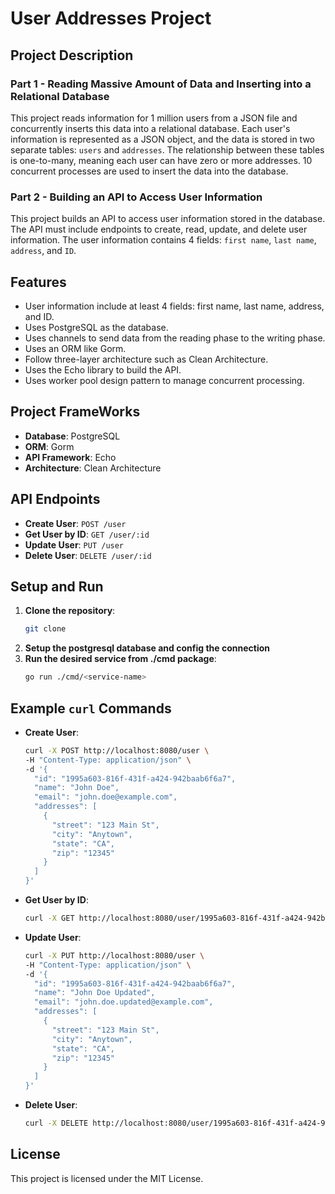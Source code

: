 # User Addresses Project

## Project Description

### Part 1 - Reading Massive Amount of Data and Inserting into a Relational Database

This project reads information for 1 million users from a JSON file and concurrently
inserts this data into a relational database. Each user's information is represented
as a JSON object, and the data is stored in two separate tables: `users` and `addresses`.
The relationship between these tables is one-to-many, meaning each user can have zero or
more addresses. 10 concurrent processes are used to insert the data into the database.

### Part 2 - Building an API to Access User Information

This project builds an API to access user information stored in the database.
The API must include endpoints to create, read, update, and delete user information.
The user information contains 4 fields: `first name`, `last name`, `address`, and `ID`.

## Features

- User information include at least 4 fields: first name, last name, address, and ID.
- Uses PostgreSQL as the database.
- Uses channels to send data from the reading phase to the writing phase.
- Uses an ORM like Gorm.
- Follow three-layer architecture such as Clean Architecture.
- Uses the Echo library to build the API.
- Uses worker pool design pattern to manage concurrent processing.

## Project FrameWorks

- **Database**: PostgreSQL
- **ORM**: Gorm
- **API Framework**: Echo
- **Architecture**: Clean Architecture

## API Endpoints

- **Create User**: `POST /user`
- **Get User by ID**: `GET /user/:id`
- **Update User**: `PUT /user`
- **Delete User**: `DELETE /user/:id`

## Setup and Run

1. **Clone the repository**:
    ```sh
    git clone
    ```
2. **Setup the postgresql database and config the connection**
3. **Run the desired service from ./cmd package**:
    ```sh
    go run ./cmd/<service-name>
    ``` 

## Example `curl` Commands

- **Create User**:
  ```sh
  curl -X POST http://localhost:8080/user \
  -H "Content-Type: application/json" \
  -d '{
    "id": "1995a603-816f-431f-a424-942baab6f6a7",
    "name": "John Doe",
    "email": "john.doe@example.com",
    "addresses": [
      {
        "street": "123 Main St",
        "city": "Anytown",
        "state": "CA",
        "zip": "12345"
      }
    ]
  }'
  ```

- **Get User by ID**:
  ```sh
  curl -X GET http://localhost:8080/user/1995a603-816f-431f-a424-942baab6f6a7
  ```

- **Update User**:
  ```sh
  curl -X PUT http://localhost:8080/user \
  -H "Content-Type: application/json" \
  -d '{
    "id": "1995a603-816f-431f-a424-942baab6f6a7",
    "name": "John Doe Updated",
    "email": "john.doe.updated@example.com",
    "addresses": [
      {
        "street": "123 Main St",
        "city": "Anytown",
        "state": "CA",
        "zip": "12345"
      }
    ]
  }'
  ```

- **Delete User**:
  ```sh
  curl -X DELETE http://localhost:8080/user/1995a603-816f-431f-a424-942baab6f6a7
  ```

## License

This project is licensed under the MIT License.

